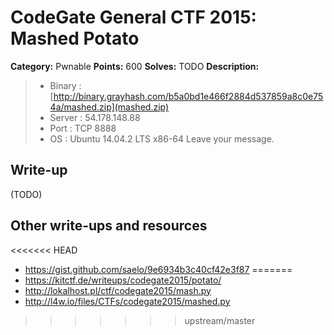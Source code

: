 # CodeGate General CTF 2015: Mashed Potato

**Category:** Pwnable
**Points:** 600
**Solves:** TODO
**Description:** 

> - Binary : [http://binary.grayhash.com/b5a0bd1e466f2884d537859a8c0e754a/mashed.zip](mashed.zip)
> - Server : 54.178.148.88
> - Port : TCP 8888
> - OS : Ubuntu 14.04.2 LTS x86-64
> Leave your message.

## Write-up

(TODO)

## Other write-ups and resources

<<<<<<< HEAD
* <https://gist.github.com/saelo/9e6934b3c40cf42e3f87>
=======
* <https://kitctf.de/writeups/codegate2015/potato/>
* <http://lokalhost.pl/ctf/codegate2015/mash.py>
* <http://l4w.io/files/CTFs/codegate2015/mashed.py>
>>>>>>> upstream/master
